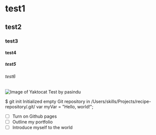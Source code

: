 # test1
## test2
### test3
#### test4
##### test5
###### test6
![Image of Yaktocat Test by pasindu](https://octodex.github.com/images/yaktocat.png)

$ git init
Initialized empty Git repository in /Users/skills/Projects/recipe-repository/.git/
var myVar = "Hello, world!";

- [ ] Turn on Github pages
- [ ] Outline my portfolio
- [ ] Introduce myself to the world
